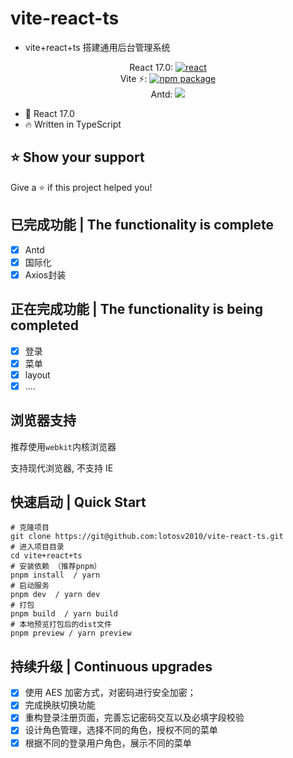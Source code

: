 # vite-react-ts

- vite+react+ts 搭建通用后台管理系统

<p align="center">
React 17.0:
<a href="https://www.npmjs.com/package/react">
    <img src="https://img.shields.io/npm/v/react.svg" alt="react">
  </a>
  </br>
  Vite ⚡:
    <a href="https://npmjs.com/package/vite"><img src="https://img.shields.io/npm/v/vite.svg" alt="npm package"></a>
  </br>
Antd:
<a href="https://www.npmjs.com/package/antd">
<img src="https://img.shields.io/npm/v/antd.svg">
</a>
</p>

- 💪 React 17.0
- 🔥 Written in TypeScript

## ⭐️ Show your support

Give a ⭐️ if this project helped you!

## 已完成功能 | The functionality is complete

- [x] Antd
- [x] 国际化
- [x] Axios封装

## 正在完成功能 | The functionality is being completed

- [x] 登录
- [x] 菜单
- [x] layout
- [x] ....

## 浏览器支持

推荐使用`webkit`内核浏览器

支持现代浏览器, 不支持 IE

## 快速启动 | Quick Start

```shell
# 克隆项目
git clone https://git@github.com:lotosv2010/vite-react-ts.git
# 进入项目目录
cd vite+react+ts
# 安装依赖 （推荐pnpm）
pnpm install  / yarn
# 启动服务
pnpm dev  / yarn dev
# 打包
pnpm build  / yarn build
# 本地预览打包后的dist文件
pnpm preview / yarn preview
```

## 持续升级 | Continuous upgrades

- [x] 使用 AES 加密方式，对密码进行安全加密；
- [x] 完成换肤切换功能
- [x] 重构登录注册页面，完善忘记密码交互以及必填字段校验
- [x] 设计角色管理，选择不同的角色，授权不同的菜单
- [x] 根据不同的登录用户角色，展示不同的菜单
